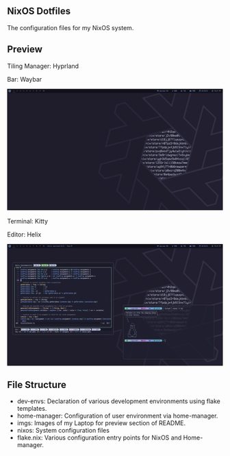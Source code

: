 ## NixOS Dotfiles
The configuration files for my NixOS system.

## Preview
Tiling Manager: Hyprland

Bar: Waybar

![Desktop](./imgs/1.png)

Terminal: Kitty

Editor: Helix

![Desktop](./imgs/2.png)

## File Structure
- dev-envs: Declaration of various development environments using flake templates.
- home-manager: Configuration of user environment via home-manager.
- imgs: Images of my Laptop for preview section of README.
- nixos: System configuration files
- flake.nix: Various configuration entry points for NixOS and Home-manager.
